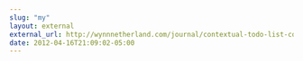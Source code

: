 ```yaml
---
slug: "my"
layout: external
external_url: http://wynnnetherland.com/journal/contextual-todo-list-counts-in-your-zsh-prompt
date: 2012-04-16T21:09:02-05:00
---
```

